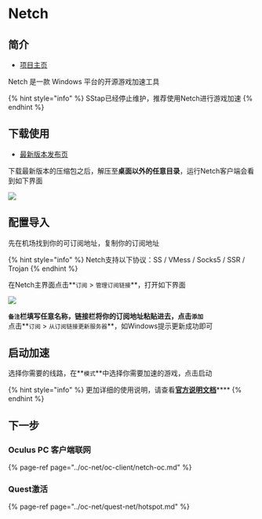 # Netch

## 简介

* [项目主页](https://github.com/NetchX/Netch)

Netch 是一款 Windows 平台的开源游戏加速工具

{% hint style="info" %}
SStap已经停止维护，推荐使用Netch进行游戏加速
{% endhint %}

## 下载使用

* [最新版本发布页](https://github.com/NetchX/Netch/releases)

下载最新版本的压缩包之后，解压至**桌面以外的任意目录**，运行Netch客户端会看到如下界面

![](https://cdn.jsdelivr.net/gh/EYW-015/Oculus-guide-China/img/netch/netch1.png)

## 配置导入

先在机场找到你的可订阅地址，复制你的订阅地址

{% hint style="info" %}
Netch支持以下协议：SS / VMess / Socks5 / SSR / Trojan
{% endhint %}

在Netch主界面点击**`订阅` &gt; `管理订阅链接`**，打开如下界面

![](https://cdn.jsdelivr.net/gh/EYW-015/Oculus-guide-China/img/netch/netch2.png)

**`备注`**栏填写任意名称，链接栏将你的订阅地址粘贴进去，点击**`添加`**  
点击**`订阅` &gt; `从订阅链接更新服务器`**，如Windows提示更新成功即可

## 启动加速

选择你需要的线路，在**`模式`**中选择你需要加速的游戏，点击启动

{% hint style="info" %}
更加详细的使用说明，请查看[**官方说明文档**](https://github.com/NetchX/Netch/blob/master/docs/Quickstart.zh-CN.md)\*\*\*\*
{% endhint %}

## **下一步**

### **Oculus PC 客户端联网**

{% page-ref page="../oc-net/oc-client/netch-oc.md" %}

### **Quest激活**

{% page-ref page="../oc-net/quest-net/hotspot.md" %}

